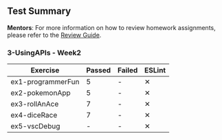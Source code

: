 ## Test Summary

**Mentors**: For more information on how to review homework assignments, please refer to the [Review Guide](https://github.com/HackYourFuture/mentors/blob/main/assignment-support/review-guide.md).

### 3-UsingAPIs - Week2

|     Exercise      | Passed | Failed | ESLint |
|-------------------|--------|--------|--------|
| ex1-programmerFun |   5    |   -    |   ✕    |
| ex2-pokemonApp    |   5    |   -    |   ✕    |
| ex3-rollAnAce     |   7    |   -    |   ✕    |
| ex4-diceRace      |   7    |   -    |   ✕    |
| ex5-vscDebug      |   -    |   -    |   ✕    |
